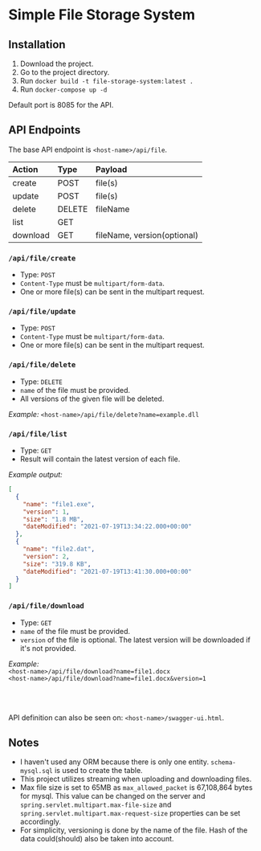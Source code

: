 # Simple File Storage System

## Installation

1. Download the project.
2. Go to the project directory.
3. Run ```docker build -t file-storage-system:latest .```
4. Run ```docker-compose up -d```

Default port is 8085 for the API.

## API Endpoints

The base API endpoint is ```<host-name>/api/file```.

| Action   | Type    |  Payload                    |
| :------- | :------ | :-------------------------- |
| create   | POST    | file(s)                     |
| update   | POST    | file(s)                     |
| delete   | DELETE  | fileName                    |
| list     | GET     |                             |
| download | GET     | fileName, version(optional) |

### ```/api/file/create```

- Type: ```POST```
- ```Content-Type``` must be ```multipart/form-data```.
- One or more file(s) can be sent in the multipart request.

### ```/api/file/update```

- Type: ```POST```
- ```Content-Type``` must be ```multipart/form-data```.
- One or more file(s) can be sent in the multipart request.

### ```/api/file/delete```

- Type: ```DELETE```
- ```name``` of the file must be provided.
- All versions of the given file will be deleted.

*Example:* ```<host-name>/api/file/delete?name=example.dll```

### ```/api/file/list```

- Type: ```GET```
- Result will contain the latest version of each file.

*Example output:*

```json
[
  {
    "name": "file1.exe",
    "version": 1,
    "size": "1.8 MB",
    "dateModified": "2021-07-19T13:34:22.000+00:00"
  },
  {
    "name": "file2.dat",
    "version": 2,
    "size": "319.8 KB",
    "dateModified": "2021-07-19T13:41:30.000+00:00"
  }
]
```

### ```/api/file/download```

- Type: ```GET```
- ```name``` of the file must be provided.
- ```version``` of the file is optional. The latest version will be downloaded if it's not provided.

*Example:*  
```<host-name>/api/file/download?name=file1.docx```  
```<host-name>/api/file/download?name=file1.docx&version=1```

<br/>
<br/>

API definition can also be seen on: ```<host-name>/swagger-ui.html```.


## Notes
- I haven't used any ORM because there is only one entity. ```schema-mysql.sql``` is used to create the table.
- This project utilizes streaming when uploading and downloading files.
- Max file size is set to 65MB as ```max_allowed_packet``` is 67,108,864 bytes for mysql. This value can be changed on
  the server and ```spring.servlet.multipart.max-file-size``` and ```spring.servlet.multipart.max-request-size```
  properties can be set accordingly.
- For simplicity, versioning is done by the name of the file. Hash of the data could(should) also be taken into account.   
